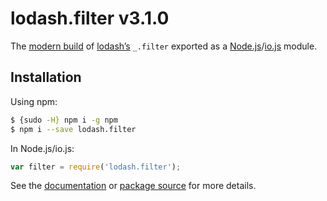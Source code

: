 # lodash.filter v3.1.0

The [modern build](https://github.com/lodash/lodash/wiki/Build-Differences) of [lodash’s](https://lodash.com/) `_.filter` exported as a [Node.js](http://nodejs.org/)/[io.js](https://iojs.org/) module.

## Installation

Using npm:

```bash
$ {sudo -H} npm i -g npm
$ npm i --save lodash.filter
```

In Node.js/io.js:

```js
var filter = require('lodash.filter');
```

See the [documentation](https://lodash.com/docs#filter) or [package source](https://github.com/lodash/lodash/blob/3.1.0-npm-packages/lodash.filter) for more details.
